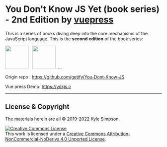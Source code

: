 # You Don't Know JS Yet (book series) - 2nd Edition by [vuepress](https://v2.vuepress.vuejs.org/)

This is a series of books diving deep into the core mechanisms of the JavaScript language. This is the **second edition** of the book series:

<a href="https://leanpub.com/ydkjsy-get-started"><img src="https://github.com/getify/You-Dont-Know-JS/blob/2nd-ed/get-started/images/cover.png" width="75"></a>&nbsp;&nbsp;
<a href="https://leanpub.com/ydkjsy-scope-closures"><img src="https://github.com/getify/You-Dont-Know-JS/blob/2nd-ed/scope-closures/images/cover.png" width="75"></a>&nbsp;&nbsp;...


Origin repo : https://github.com/getify/You-Dont-Know-JS

Vue press Demo: https://ydkjs.ir

----

## License & Copyright

The materials herein are all &copy; 2019-2022 Kyle Simpson.

<a rel="license" href="http://creativecommons.org/licenses/by-nc-nd/4.0/"><img alt="Creative Commons License" style="border-width:0" src="https://i.creativecommons.org/l/by-nc-nd/4.0/88x31.png" /></a><br />This work is licensed under a <a rel="license" href="http://creativecommons.org/licenses/by-nc-nd/4.0/">Creative Commons Attribution-NonCommercial-NoDerivs 4.0 Unported License</a>.
